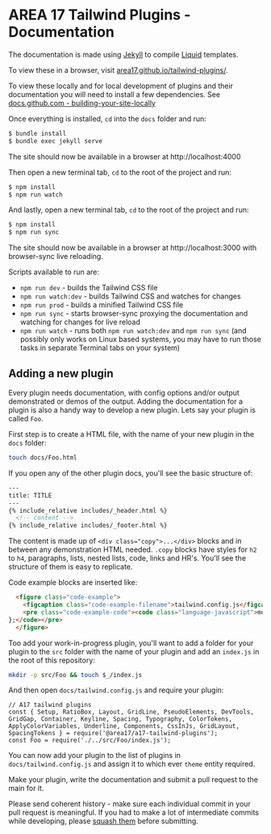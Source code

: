 # AREA 17 Tailwind Plugins - Documentation

The documentation is made using [Jekyll](https://jekyllrb.com/) to compile [Liquid](https://shopify.github.io/liquid/) templates. 

To view these in a browser, visit [area17.github.io/tailwind-plugins/](https://area17.github.io/tailwind-plugins/).

To view these locally and for local development of plugins and their documentation you will need to install a few dependencies. See [docs.github.com - building-your-site-locally](https://docs.github.com/en/pages/setting-up-a-github-pages-site-with-jekyll/testing-your-github-pages-site-locally-with-jekyll#building-your-site-locally)

Once everything is installed, `cd` into the `docs` folder and run: 

```bash
$ bundle install
$ bundle exec jekyll serve
```

The site should now be available in a browser at http://localhost:4000

Then open a new terminal tab, `cd` to the root of the project and run:

```bash
$ npm install
$ npm run watch
```

And lastly, open a new terminal tab, `cd` to the root of the project and run:

```bash
$ npm install
$ npm run sync
```

The site should now be available in a browser at http://localhost:3000 with browser-sync live reloading.

Scripts available to run are:

* `npm run dev` - builds the Tailwind CSS file
* `npm run watch:dev` - builds Tailwind CSS and watches for changes
* `npm run prod` - builds a minified Tailwind CSS file
* `npm run sync` - starts browser-sync proxying the documentation and watching for changes for live reload
* `npm run watch` - runs both `npm run watch:dev` and `npm run sync` (and possibly only works on Linux based systems, you may have to run those tasks in separate Terminal tabs on your system)


## Adding a new plugin

Every plugin needs documentation, with config options and/or output demonstrated or demos of the output. Adding the documentation for a plugin is also a handy way to develop a new plugin. Lets say your plugin is called `Foo`.

First step is to create a HTML file, with the name of your new plugin in the `docs` folder:

```bash
touch docs/Foo.html
```

If you open any of the other plugin docs, you'll see the basic structure of:

```HTML
---
title: TITLE
---
{% include_relative includes/_header.html %}
  <!-- content -->
{% include_relative includes/_footer.html %}
```

The content is made up of `<div class="copy">...</div>` blocks and in between any demonstration HTML needed. `.copy` blocks have styles for `h2` to `h4`, paragraphs, lists, nested lists, code, links and HR's. You'll see the structure of them is easy to replicate.

Code example blocks are inserted like:

```HTML
  <figure class="code-example">
    <figcaption class="code-example-filename">tailwind.config.js</figcaption>
    <pre class="code-example-code"><code class="language-javascript">module.exports = {
};</code></pre>
  </figure>
```

Too add your work-in-progress plugin, you'll want to add a folder for your plugin to the `src` folder with the name of your plugin and add an `index.js` in the root of this repository:

```bash
mkdir -p src/Foo && touch $_/index.js
```

And then open `docs/tailwind.config.js` and require your plugin:

```JS
// A17 tailwind plugins
const { Setup, RatioBox, Layout, GridLine, PseudoElements, DevTools, GridGap, Container, Keyline, Spacing, Typography, ColorTokens, ApplyColorVariables, Underline, Components, CssInJs, GridLayout, SpacingTokens } = require('@area17/a17-tailwind-plugins');
const Foo = require('./../src/Foo/index.js');
```

You can now add your plugin to the list of plugins in `docs/tailwind.config.js` and assign it to which ever `theme` entity required.

Make your plugin, write the documentation and submit a pull request to the main for it.

Please send coherent history - make sure each individual commit in your pull request is meaningful. If you had to make a lot of intermediate commits while developing, please [squash them](http://www.git-scm.com/book/en/v2/Git-Tools-Rewriting-History#Changing-Multiple-Commit-Messages) before submitting.


